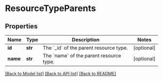 # ResourceTypeParents

## Properties
Name | Type | Description | Notes
------------ | ------------- | ------------- | -------------
**id** | **str** | The &#x60;_id&#x60; of the parent resource type. | [optional] 
**name** | **str** | The &#x60;name&#x60; of the parent resource type. | [optional] 

[[Back to Model list]](../README.md#documentation-for-models) [[Back to API list]](../README.md#documentation-for-api-endpoints) [[Back to README]](../README.md)

